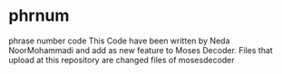phrnum
======

phrase number code
This Code have been written by Neda NoorMohammadi
and add as new feature to Moses Decoder.
Files that upload at this repository are changed files of mosesdecoder
